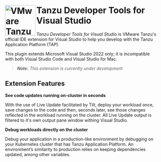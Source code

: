 # <img src="https://avatars.githubusercontent.com/u/54452117?s=200&v=4" alt="VMware Tanzu logo" height="100" align="left"/> Tanzu Developer Tools for Visual Studio

_Tanzu Developer Tools for Visual Studio_ is VMware Tanzu's official IDE extension for Visual Studio to help you develop with the Tanzu Application Platform (TAP).

This plugin extends Microsoft Visual Studio 2022 only; it is incompatible with both Visual Studio Code and Visual Studio for Mac.

> _**Note:** This extension is currently under development_

## Extension Features

**See code updates running on-cluster in seconds**

With the use of Live Update facilitated by Tilt, deploy your workload once, save changes to the code and then, seconds later, see those changes reflected in the workload running on the cluster. All Live Update output is filtered to it's own output pane window withing Visual Studio.

**Debug workloads directly on the cluster**

Debug your application in a production-like environment by debugging on your Kubernetes cluster that has Tanzu Application Platform. An environment’s similarity to production relies on keeping dependencies updated, among other variables.